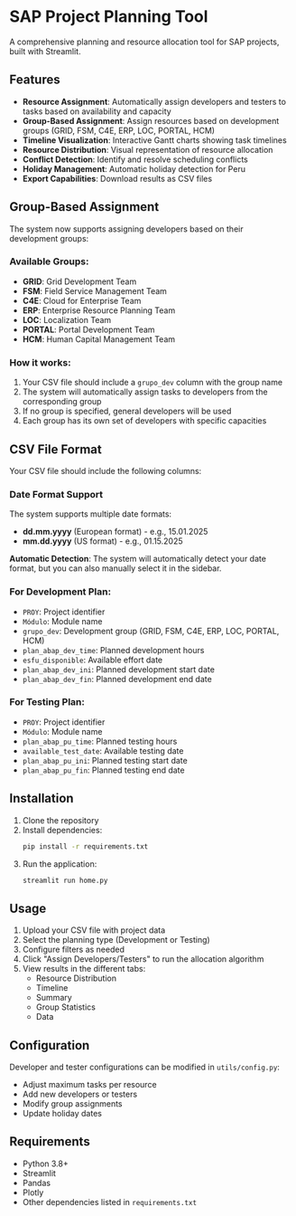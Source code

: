 # SAP Project Planning Tool

A comprehensive planning and resource allocation tool for SAP projects, built with Streamlit.

## Features

- **Resource Assignment**: Automatically assign developers and testers to tasks based on availability and capacity
- **Group-Based Assignment**: Assign resources based on development groups (GRID, FSM, C4E, ERP, LOC, PORTAL, HCM)
- **Timeline Visualization**: Interactive Gantt charts showing task timelines
- **Resource Distribution**: Visual representation of resource allocation
- **Conflict Detection**: Identify and resolve scheduling conflicts
- **Holiday Management**: Automatic holiday detection for Peru
- **Export Capabilities**: Download results as CSV files

## Group-Based Assignment

The system now supports assigning developers based on their development groups:

### Available Groups:
- **GRID**: Grid Development Team
- **FSM**: Field Service Management Team
- **C4E**: Cloud for Enterprise Team
- **ERP**: Enterprise Resource Planning Team
- **LOC**: Localization Team
- **PORTAL**: Portal Development Team
- **HCM**: Human Capital Management Team

### How it works:
1. Your CSV file should include a `grupo_dev` column with the group name
2. The system will automatically assign tasks to developers from the corresponding group
3. If no group is specified, general developers will be used
4. Each group has its own set of developers with specific capacities

## CSV File Format

Your CSV file should include the following columns:

### Date Format Support

The system supports multiple date formats:
- **dd.mm.yyyy** (European format) - e.g., 15.01.2025
- **mm.dd.yyyy** (US format) - e.g., 01.15.2025

**Automatic Detection**: The system will automatically detect your date format, but you can also manually select it in the sidebar.

### For Development Plan:
- `PROY`: Project identifier
- `Módulo`: Module name
- `grupo_dev`: Development group (GRID, FSM, C4E, ERP, LOC, PORTAL, HCM)
- `plan_abap_dev_time`: Planned development hours
- `esfu_disponible`: Available effort date
- `plan_abap_dev_ini`: Planned development start date
- `plan_abap_dev_fin`: Planned development end date

### For Testing Plan:
- `PROY`: Project identifier
- `Módulo`: Module name
- `plan_abap_pu_time`: Planned testing hours
- `available_test_date`: Available testing date
- `plan_abap_pu_ini`: Planned testing start date
- `plan_abap_pu_fin`: Planned testing end date

## Installation

1. Clone the repository
2. Install dependencies:
   ```bash
   pip install -r requirements.txt
   ```
3. Run the application:
   ```bash
   streamlit run home.py
   ```

## Usage

1. Upload your CSV file with project data
2. Select the planning type (Development or Testing)
3. Configure filters as needed
4. Click "Assign Developers/Testers" to run the allocation algorithm
5. View results in the different tabs:
   - Resource Distribution
   - Timeline
   - Summary
   - Group Statistics
   - Data

## Configuration

Developer and tester configurations can be modified in `utils/config.py`:

- Adjust maximum tasks per resource
- Add new developers or testers
- Modify group assignments
- Update holiday dates

## Requirements

- Python 3.8+
- Streamlit
- Pandas
- Plotly
- Other dependencies listed in `requirements.txt`